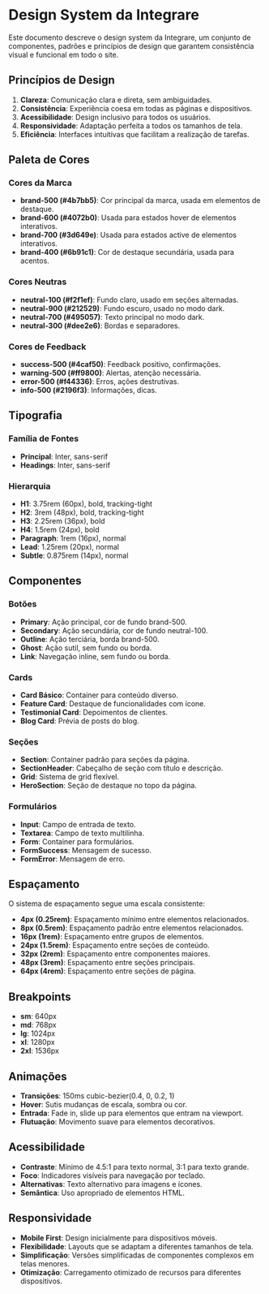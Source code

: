 # Design System da Integrare

Este documento descreve o design system da Integrare, um conjunto de componentes, padrões e princípios de design que garantem consistência visual e funcional em todo o site.

## Princípios de Design

1. **Clareza**: Comunicação clara e direta, sem ambiguidades.
2. **Consistência**: Experiência coesa em todas as páginas e dispositivos.
3. **Acessibilidade**: Design inclusivo para todos os usuários.
4. **Responsividade**: Adaptação perfeita a todos os tamanhos de tela.
5. **Eficiência**: Interfaces intuitivas que facilitam a realização de tarefas.

## Paleta de Cores

### Cores da Marca

- **brand-500 (#4b7bb5)**: Cor principal da marca, usada em elementos de destaque.
- **brand-600 (#4072b0)**: Usada para estados hover de elementos interativos.
- **brand-700 (#3d649e)**: Usada para estados active de elementos interativos.
- **brand-400 (#6b91c1)**: Cor de destaque secundária, usada para acentos.

### Cores Neutras

- **neutral-100 (#f2f1ef)**: Fundo claro, usado em seções alternadas.
- **neutral-900 (#212529)**: Fundo escuro, usado no modo dark.
- **neutral-700 (#495057)**: Texto principal no modo dark.
- **neutral-300 (#dee2e6)**: Bordas e separadores.

### Cores de Feedback

- **success-500 (#4caf50)**: Feedback positivo, confirmações.
- **warning-500 (#ff9800)**: Alertas, atenção necessária.
- **error-500 (#f44336)**: Erros, ações destrutivas.
- **info-500 (#2196f3)**: Informações, dicas.

## Tipografia

### Família de Fontes

- **Principal**: Inter, sans-serif
- **Headings**: Inter, sans-serif

### Hierarquia

- **H1**: 3.75rem (60px), bold, tracking-tight
- **H2**: 3rem (48px), bold, tracking-tight
- **H3**: 2.25rem (36px), bold
- **H4**: 1.5rem (24px), bold
- **Paragraph**: 1rem (16px), normal
- **Lead**: 1.25rem (20px), normal
- **Subtle**: 0.875rem (14px), normal

## Componentes

### Botões

- **Primary**: Ação principal, cor de fundo brand-500.
- **Secondary**: Ação secundária, cor de fundo neutral-100.
- **Outline**: Ação terciária, borda brand-500.
- **Ghost**: Ação sutil, sem fundo ou borda.
- **Link**: Navegação inline, sem fundo ou borda.

### Cards

- **Card Básico**: Container para conteúdo diverso.
- **Feature Card**: Destaque de funcionalidades com ícone.
- **Testimonial Card**: Depoimentos de clientes.
- **Blog Card**: Prévia de posts do blog.

### Seções

- **Section**: Container padrão para seções da página.
- **SectionHeader**: Cabeçalho de seção com título e descrição.
- **Grid**: Sistema de grid flexível.
- **HeroSection**: Seção de destaque no topo da página.

### Formulários

- **Input**: Campo de entrada de texto.
- **Textarea**: Campo de texto multilinha.
- **Form**: Container para formulários.
- **FormSuccess**: Mensagem de sucesso.
- **FormError**: Mensagem de erro.

## Espaçamento

O sistema de espaçamento segue uma escala consistente:

- **4px (0.25rem)**: Espaçamento mínimo entre elementos relacionados.
- **8px (0.5rem)**: Espaçamento padrão entre elementos relacionados.
- **16px (1rem)**: Espaçamento entre grupos de elementos.
- **24px (1.5rem)**: Espaçamento entre seções de conteúdo.
- **32px (2rem)**: Espaçamento entre componentes maiores.
- **48px (3rem)**: Espaçamento entre seções principais.
- **64px (4rem)**: Espaçamento entre seções de página.

## Breakpoints

- **sm**: 640px
- **md**: 768px
- **lg**: 1024px
- **xl**: 1280px
- **2xl**: 1536px

## Animações

- **Transições**: 150ms cubic-bezier(0.4, 0, 0.2, 1)
- **Hover**: Sutis mudanças de escala, sombra ou cor.
- **Entrada**: Fade in, slide up para elementos que entram na viewport.
- **Flutuação**: Movimento suave para elementos decorativos.

## Acessibilidade

- **Contraste**: Mínimo de 4.5:1 para texto normal, 3:1 para texto grande.
- **Foco**: Indicadores visíveis para navegação por teclado.
- **Alternativas**: Texto alternativo para imagens e ícones.
- **Semântica**: Uso apropriado de elementos HTML.

## Responsividade

- **Mobile First**: Design inicialmente para dispositivos móveis.
- **Flexibilidade**: Layouts que se adaptam a diferentes tamanhos de tela.
- **Simplificação**: Versões simplificadas de componentes complexos em telas menores.
- **Otimização**: Carregamento otimizado de recursos para diferentes dispositivos.
